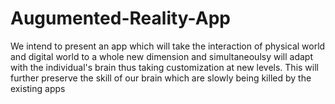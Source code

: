 # Augumented-Reality-App
We intend to present an app which will take the interaction of physical world and digital world to a whole new dimension and simultaneoulsy will adapt with the individual's brain thus taking customization at new levels. This will further preserve the skill of our brain which are slowly being killed by the existing apps
